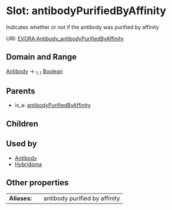 
# Slot: antibodyPurifiedByAffinity

Indicates whether or not if the antibody was purified by affinity

URI: [EVORA:Antibody_antibodyPurifiedByAffinity](https://evora-project.eu/Antibody_antibodyPurifiedByAffinity)


## Domain and Range

[Antibody](Antibody.md) &#8594;  <sub>1..1</sub> [Boolean](types/Boolean.md)

## Parents

 *  is_a: [antibodyPurifiedByAffinity](antibodyPurifiedByAffinity.md)

## Children


## Used by

 * [Antibody](Antibody.md)
 * [Hybridoma](Hybridoma.md)

## Other properties

|  |  |  |
| --- | --- | --- |
| **Aliases:** | | antibody purified by affinity |